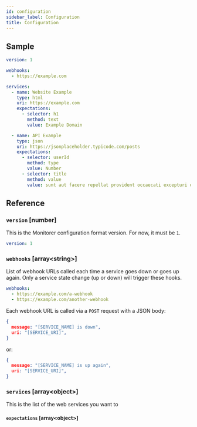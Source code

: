 ```yaml
---
id: configuration
sidebar_label: Configuration
title: Configuration
---
```


## Sample

```yaml
version: 1

webhooks:
  - https://example.com

services:
  - name: Website Example
    type: html
    uri: https://example.com
    expectations:
      - selector: h1
        method: text
        value: Example Domain

  - name: API Example
    type: json
    uri: https://jsonplaceholder.typicode.com/posts
    expectations:
      - selector: userId
        method: type
        value: Number
      - selector: title
        method: value
        value: sunt aut facere repellat provident occaecati excepturi optio reprehenderit
```

## Reference

### `version` [number]

This is the Monitorer configuration format version. For now, it must be `1`.

```yaml
version: 1
```

### `webhooks` [array\<string>]

List of webhook URLs called each time a service goes down or goes up again. Only a service state
change (up or down) will trigger these hooks.

```yaml
webhooks:
  - https://example.com/a-webhook
  - https://example.com/another-webhook
```

Each webhook URL is called via a `POST` request with a JSON body:

```json
{
  message: "[SERVICE_NAME] is down",
  uri: "[SERVICE_URI]",
}
```

or:

```json
{
  message: "[SERVICE_NAME] is up again",
  uri: "[SERVICE_URI]",
}
```

### `services` [array\<object>]

This is the list of the web services you want to

#### `expectations` [array\<object>]
